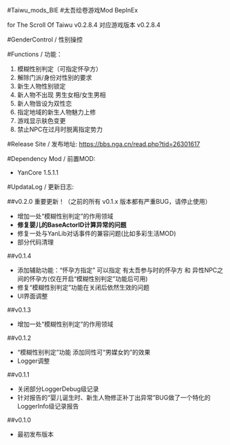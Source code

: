 #Taiwu_mods_BIE
#太吾绘卷游戏Mod BepInEx

for The Scroll Of Taiwu v0.2.8.4
对应游戏版本 v0.2.8.4

#GenderControl / 性别操控

#Functions / 功能：
1. 模糊性别判定（可指定怀孕方）
1. 解除门派/身份对性别的要求
2. 新生人物性别锁定
2. 新人物不出现 男生女相/女生男相
2. 新人物皆设为双性恋
2. 指定地域的新生人物魅力上修
3. 游戏显示肤色变更
3. 禁止NPC在过月时脱离指定势力

#Release Site / 发布地址:
https://bbs.nga.cn/read.php?tid=26301617

#Dependency Mod / 前置MOD:
* YanCore 1.5.1.1

#UpdataLog / 更新日志:

##v0.2.0 重要更新！（之前的所有 v0.1.x 版本都有严重BUG，请停止使用）
* 增加一处“模糊性别判定”的作用领域
* **修复婴儿的BaseActorID计算异常的问题**
* 修复一处与YanLib对话事件的兼容问题(比如多彩生活MOD)
* 部分代码清理

##v0.1.4
* 添加辅助功能：“怀孕方指定” 可以指定 有太吾参与时的怀孕方 和 异性NPC之间的怀孕方(仅在开启“模糊性别判定”功能后可用)
* 修复“模糊性别判定”功能在关闭后依然生效的问题
* UI界面调整

##v0.1.3
* 增加一处“模糊性别判定”的作用领域

##v0.1.2
* “模糊性别判定”功能 添加同性可“男媒女妁”的效果
* Logger调整

##v0.1.1
* 关闭部分LoggerDebug级记录
* 针对报告的“婴儿诞生时、新生人物修正补丁出异常”BUG做了一个特化的LoggerInfo级记录报告

##v0.1.0
* 最初发布版本
